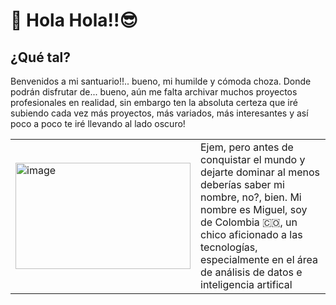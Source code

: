 # 🥸 Hola Hola!!😎
## ¿Qué tal? <br>
Benvenidos a mi santuario!!.. bueno, mi humilde y cómoda choza. Donde podrán disfrutar de... bueno, aún me falta archivar muchos proyectos profesionales en realidad, sin embargo
ten la absoluta certeza que iré subiendo cada vez más proyectos, más variados, más interesantes y así poco a poco te iré llevando al lado oscuro! <br>
<table>
  <tr>
    <td>
      <img src="https://github.com/user-attachments/assets/889fad8d-362f-4a79-925d-409da55b426a" alt="image" width="280" height="170">
    </td>
    <td>
     Ejem, pero antes de conquistar el mundo y dejarte dominar al menos deberías saber mi nombre, no?, bien. Mi nombre es Miguel, soy de Colombia 🇨🇴, un chico aficionado a las tecnologías, especialmente en el área de análisis de datos e inteligencia artifical
      
  </td>
  </tr>
</table>


